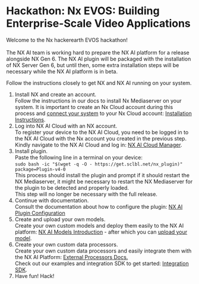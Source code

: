 # Hackathon: Nx EVOS: Building Enterprise-Scale Video Applications

Welcome to the Nx hackerearth EVOS hackathon\![\
\
](https://nx.docs.scailable.net/)The NX AI team is working hard to prepare the NX AI platform for a release alongside NX Gen 6. The NX AI plugin will be packaged with the installation of NX Server Gen 6, but until then, some extra installation steps will be necessary while the NX AI platform is in beta.&#x20;

Follow the instructions closely to get NX and NX AI running on your system.

1. Install NX and create an account.\
   Follow the instructions in our docs to install Nx Mediaserver on your system. It is important to create an Nx Cloud account during this process and [connect your system](https://nx.docs.scailable.net/nx-ai-manager/1.-install-network-optix#connect-your-nx-meta-system-with-your-nx-cloud-account) to your Nx Cloud account: [Installation Instructions](https://nx.docs.scailable.net/nx-ai-manager/get-started-with-the-nx-ai-manager-plugin/1.-install-network-optix).
2. Log into NX AI Cloud with an NX account.\
   To register your device to the NX AI Cloud, you need to be logged in to the NX AI Cloud with the Nx account you created in the previous step. Kindly navigate to the NX AI Cloud and log in: [NX AI Cloud Manager](https://admin.sclbl.nxvms.com/login).
3. Install plugin.\
   Paste the following line in a terminal on your device:\
   `sudo bash -ic "$(wget -q -O - https://get.sclbl.net/nx_plugin)" package=Plugin-v4-0`\
   This process should install the plugin and prompt if it should restart the NX Mediaserver, it might be necessary to restart the NX Mediaserver for the plugin to be detected and properly loaded.\
   This step will no longer be necessary with the full release.
4. Continue with documentation.\
   Consult the documentation about how to configure the plugin: [NX AI Plugin Configuration](https://nx.docs.scailable.net/nx-ai-manager/get-started-with-the-nx-ai-manager-plugin/2.-configure-the-nx-ai-manager-plugin)
5. Create and upload your own models.\
   Create your own custom models and deploy them easily to the NX AI platform: [NX AI Models Introduction](https://nx.docs.scailable.net/for-data-scientists/introduction) - after which you can [upload your model](../nx-ai-cloud/upload-your-model/).
6. Create your own custom data processors.\
   Create your own custom data processors and easily integrate them with the NX AI Platform: [External Processors Docs.\
   ](https://nx.docs.scailable.net/nx-ai-manager/get-started-with-the-nx-ai-manager-plugin/7.-advanced-configuration/7.1-external-post-processing)Check out our examples and integration SDK to get started: [Integration SDK](https://github.com/scailable/sclbl-integration-sdk).
7. Have fun! Hack!
